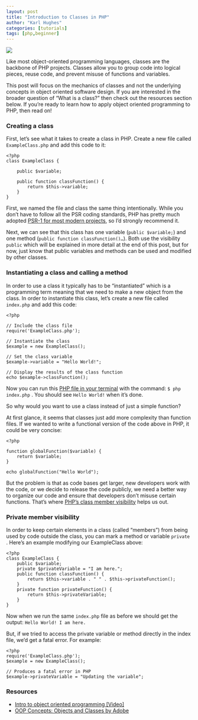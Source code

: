 ```yaml
---
layout: post
title: "Introduction to Classes in PHP"
author: "Karl Hughes"
categories: [tutorials]
tags: [php,beginner]
---
```


![](https://i.imgur.com/z6eGJzp.jpg)

Like most object-oriented programming languages, classes are the backbone of PHP
projects. Classes allow you to group code into logical pieces, reuse code, and
prevent misuse of functions and variables.

This post will focus on the mechanics of classes and not the underlying concepts
in object oriented software design. If you are interested in the broader
question of “What is a class?” then check out the resources section below. If
you’re ready to learn how to apply object oriented programming to PHP, then read
on!

### Creating a class

First, let’s see what it takes to create a class in PHP. Create a new file
called `ExampleClass.php` and add this code to it:

    <?php
    class ExampleClass {
        
        public $variable;
        
        public function classFunction() {
            return $this->variable;
        }
    }

First, we named the file and class the same thing intentionally. While you don’t
have to follow all the PSR coding standards, PHP has pretty much adopted [PSR-1 for most modern projects](http://www.php-fig.org/psr/psr-1/#namespace-and-class-names), so I’d
strongly recommend it.

Next, we can see that this class has one variable (`public $variable;`) and one
method (`public function classFunction()…`). Both use the visibility `public`
which will be explained in more detail at the end of this post, but for now,
just know that public variables and methods can be used and modified by other
classes.

### Instantiating a class and calling a method

In order to use a class it typically has to be “instantiated” which is a
programming term meaning that we need to make a new object from the class. In
order to instantiate this class, let’s create a new file called `index.php` and
add this code:

    <?php

    // Include the class file
    require('ExampleClass.php');

    // Instantiate the class
    $example = new ExampleClass();

    // Set the class variable
    $example->variable = "Hello World!";

    // Display the results of the class function
    echo $example->classFunction();

Now you can run this [PHP file in your
terminal](https://www.shiphp.com/blog/2017/php-script-in-docker)
with the command: `$ php index.php` . You should see `Hello World!` when it’s
done.

So why would you want to use a class instead of just a simple function?

At first glance, it seems that classes just add more complexity than function
files. If we wanted to write a functional version of the code above in PHP, it
could be very concise:

    <?php

    function globalFunction($variable) {
        return $variable;
    }

    echo globalFunction("Hello World");

But the problem is that as code bases get larger, new developers work with the
code, or we decide to release the code publicly, we need a better way to
organize our code and ensure that developers don’t misuse certain functions.
That’s where [PHP’s class member
visibility](http://php.net/manual/en/language.oop5.visibility.php) helps us out.

### Private member visibility

In order to keep certain elements in a class (called “members”) from being used
by code outside the class, you can mark a method or variable `private` . Here’s
an example modifying our ExampleClass above:

    <?php
    class ExampleClass {
        public $variable;
        private $privateVariable = "I am here.";
        public function classFunction() {
            return $this->variable . " " . $this->privateFunction();
        }
        private function privateFunction() {
            return $this->privateVariable;
        }
    }

Now when we run the same `index.php` file as before we should get the output:
`Hello World! I am here.`

But, if we tried to access the private variable or method directly in the index
file, we’d get a fatal error. For example:

    <?php
    require('ExampleClass.php');
    $example = new ExampleClass();

    // Produces a fatal error in PHP
    $example->privateVariable = "Updating the variable";


### Resources

* [Intro to object oriented programming
[Video]](https://www.youtube.com/watch?v=FKQ6Ohj_PFY)
* [OOP Concepts: Objects and Classes by
Adobe](http://www.adobe.com/devnet/actionscript/learning/oop-concepts/objects-and-classes.html)

